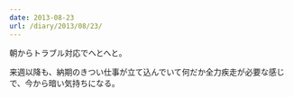 ```yaml
---
date: 2013-08-23
url: /diary/2013/08/23/
---
```


朝からトラブル対応でへとへと。

来週以降も、納期のきつい仕事が立て込んでいて何だか全力疾走が必要な感じで、今から暗い気持ちになる。